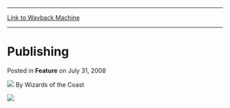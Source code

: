
---
[Link to Wayback Machine](https://web.archive.org/web/20211028001425/https://magic.wizards.com/en/articles/archive/feature/publishing-2008-07-31)

[_metadata_:wayback_url]:- "https://magic.wizards.com/en/articles/archive/feature/publishing-2008-07-31"
[_metadata_:wayback_raw_url]:- "https://web.archive.org/web/20211028001425id_/https://magic.wizards.com/en/articles/archive/feature/publishing-2008-07-31"
[_metadata_:wayback_capture_timestamp]:- "2021-10-28 00:14:25+00:00"
[_metadata_:generator]:- "Drupal 7 (http://drupal.org)"
---


Publishing
==========



 Posted in **Feature**
 on July 31, 2008 






![](https://media.magic.wizards.com/styles/auth_small/public/images/person/wizards_author.jpg)
By Wizards of the Coast











[![](https://media.magic.wizards.com/image_legacy_migration/mtg/images/cta/en/Publishing.jpg)](/en/articles/archive/path-planeswalker-2-2011-05-03)






